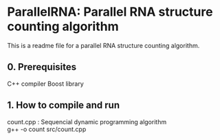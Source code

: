 # ParallelRNA: Parallel RNA structure counting algorithm
This is a readme file for a parallel RNA structure counting algorithm.
## 0. Prerequisites
C++ compiler
Boost library

## 1. How to compile and run
count.cpp : Sequencial dynamic programming algorithm <br />
g++ -o count src/count.cpp

<!--## 2. Files-->
<!--The following files are included in this folder, in addition to this readme-->
<!--file, readme.md.-->
<!--<ul>-->
<!--<li>md.c: Main C program</li>-->
<!--<li>md.h: Header file for md.c</li>-->
<!--<li>md.in: Input parameter file (to be redirected to the standard input)</li>-->
<!--</ul>-->
<!--![Screen shot of MD simulation](ScreenShot.png)-->

